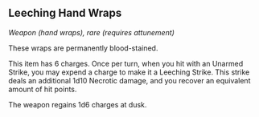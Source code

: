 ## Leeching Hand Wraps
*Weapon (hand wraps), rare (requires attunement)*

These wraps are permanently blood-stained.

This item has 6 charges. Once per turn, when you hit with an Unarmed Strike, you may expend a charge to make it a Leeching Strike. This strike deals an additional 1d10 Necrotic damage, and you recover an equivalent amount of hit points.

The weapon regains 1d6 charges at dusk.
